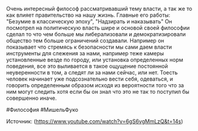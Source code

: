 Очень интересный философ рассматривавший тему власти, а так же то как влияет правительство на нашу жизнь. Главные его работы: "Безумие в классическую эпоху", "Надзирать и наказывать" Он посмотрел на политическую власть шире и основой своей философии сделал то что чем больше мы либерализовали и демократизировали общество тем больше ограничений создавали. Например он показывает что стремясь к безопасности мы сами даем власти инструменты для слежения за нами, например теже камеры установленные везде по городу, или установка определенных норм поведения, все это выливается в такое ощущение постоянной неуверенности в том, а следят ли за нами сейчас, или нет. Тоесть человек начинает уже подсознательно вести себя, одеваться, и говорить определенным образом исходя из вероятности того что за ним могут следить хотя если бы он знал что это не так то поступил бы совершенно иначе. 

#Философия #МишельФуко

Источник: (https://www.youtube.com/watch?v=6gS6vgMmLzQ&t=14s)

